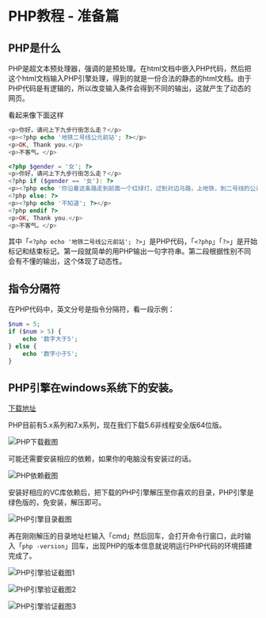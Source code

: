 # PHP教程 - 准备篇

## PHP是什么

PHP是超文本预处理器，强调的是预处理。在html文档中嵌入PHP代码，然后把这个html文档输入PHP引擎处理，得到的就是一份合法的静态的html文档。由于PHP代码是有逻辑的，所以改变输入条件会得到不同的输出，这就产生了动态的网页。

看起来像下面这样

```php
<p>你好，请问上下九步行街怎么走？</p>
<p><?php echo '地铁二号线公元前站'; ?></p>
<p>OK, Thank you.</p>
<p>不客气。</p>
```

```php
<?php $gender = '女'; ?>
<p>你好，请问上下九步行街怎么走？</p>
<?php if ($gender == '女'): ?>
<p><?php echo '你沿着这条路走到前面一个红绿灯，过到对边马路，上地铁，到二号线的公元前站，D出口'; ?></p>
<?php else: ?>
<p><?php echo '不知道'; ?></p>
<?php endif ?>
<p>OK, Thank you.</p>
<p>不客气。</p>
```

其中「`<?php echo '地铁二号线公元前站'; ?>`」是PHP代码，「`<?php`」「`?>`」是开始标记和结束标记。第一段就简单的用PHP输出一句字符串。第二段根据性别不同会有不懂的输出，这个体现了动态性。

## 指令分隔符
在PHP代码中，英文分号是指令分隔符，看一段示例：
```php
$num = 5;
if ($num > 5) {
    echo '数字大于5';
} else {
    echo '数字小于5';
}
```

## PHP引擎在windows系统下的安装。

[下载地址](http://windows.php.net/qa/)

PHP目前有5.x系列和7.x系列，现在我们下载5.6非线程安全版64位版。

![PHP下载截图](/images/learn/php-download.png)

可能还需要安装相应的依赖，如果你的电脑没有安装过的话。

![PHP依赖截图](/images/learn/php-depend.png)

安装好相应的VC库依赖后，把下载的PHP引擎解压至你喜欢的目录，PHP引擎是绿色版的，免安装，解压即可。

![PHP引擎目录截图](/images/learn/php-engin.png)

再在刚刚解压的目录地址栏输入「cmd」然后回车，会打开命令行窗口，此时输入「`php -version`」回车，出现PHP的版本信息就说明运行PHP代码的环境搭建完成了。

![PHP引擎验证截图1](/images/learn/php-1.png)

![PHP引擎验证截图2](/images/learn/php-2.png)

![PHP引擎验证截图3](/images/learn/php-3.png)